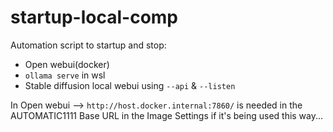# startup-local-comp

Automation script to startup and stop:
- Open webui(docker)
- `ollama serve` in wsl
- Stable diffusion local webui using `--api` & `--listen`


In Open webui --> `http://host.docker.internal:7860/` is needed in the AUTOMATIC1111 Base URL in the Image Settings if it's being used this way...
